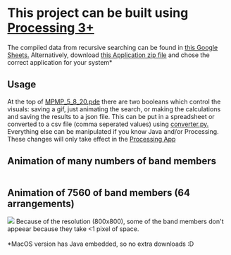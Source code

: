 <h1>This project can be built using <a href="https://processing.org/">Processing 3+</a></h1>
<body>The compiled data from recursive searching can be found in <a href="https://docs.google.com/spreadsheets/d/1CWDmf4qRVVN-VbatTD6rlAiiVD3r9dWN-6-sZep1xjA/edit?usp=sharing">this Google Sheets.</a>
  Alternatively, download <a href="https://drive.google.com/file/d/11_WW4gFfK7RpsMhcUbvoCFffVi3-90Rq/view?usp=sharing">this Application zip file</a> and chose the correct application for your system*</body>
  
<h2>Usage</h2>
<body>At the top of <a href="MPMP_5_8_20.pde">MPMP_5_8_20.pde</a> there are two booleans which control the visuals: saving a gif, just animating the search, or making the calculations and saving the results to a json file.  This can be put in a spreadsheet or converted to a csv file (comma seperated values) using <a href="out/converter.py">converter.py.</a> Everything else can be manipulated if you know Java and/or Processing. These changes will only take effect in the <a href="https://processing.org/download/">Processing App</a></body>

<h2>Animation of many numbers of band members</h2>
<img href="out/animation.gif">

<h2>Animation of 7560 of band members (64 arrangements)</h2>
<img src="out/7560_animation.gif">
<body>Because of the resolution (800x800), some of the band members don't appeear because they take <1 pixel of space.</body>
<body><br><br>*MacOS version has Java embedded, so no extra downloads :D</body>

